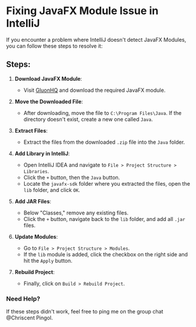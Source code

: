 # Fixing JavaFX Module Issue in IntelliJ

If you encounter a problem where IntelliJ doesn't detect JavaFX Modules, you can follow these steps to resolve it:

## Steps:

1. **Download JavaFX Module**:
    - Visit [GluonHQ](https://gluonhq.com/products/javafx/) and download the required JavaFX module.

2. **Move the Downloaded File**:
    - After downloading, move the file to `C:\Program Files\Java`. If the directory doesn't exist, create a new one called `Java`.

3. **Extract Files**:
    - Extract the files from the downloaded `.zip` file into the `Java` folder.

4. **Add Library in IntelliJ**:
    - Open IntelliJ IDEA and navigate to `File > Project Structure > Libraries`.
    - Click the `+` button, then the `Java` button.
    - Locate the `javafx-sdk` folder where you extracted the files, open the `lib` folder, and click `OK`.

5. **Add JAR Files**:
    - Below "Classes," remove any existing files.
    - Click the `+` button, navigate back to the `lib` folder, and add all `.jar` files.

6. **Update Modules**:
    - Go to `File > Project Structure > Modules`.
    - If the `lib` module is added, click the checkbox on the right side and hit the `Apply` button.

7. **Rebuild Project**:
    - Finally, click on `Build > Rebuild Project`.

### Need Help?
If these steps didn't work, feel free to ping me on the group chat @Chriscent Pingol.

